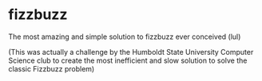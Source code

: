 # fizzbuzz
The most amazing and simple solution to fizzbuzz ever conceived (lul)

(This was actually a challenge by the Humboldt State University Computer Science club to create the most inefficient and slow solution to solve the classic Fizzbuzz problem)
